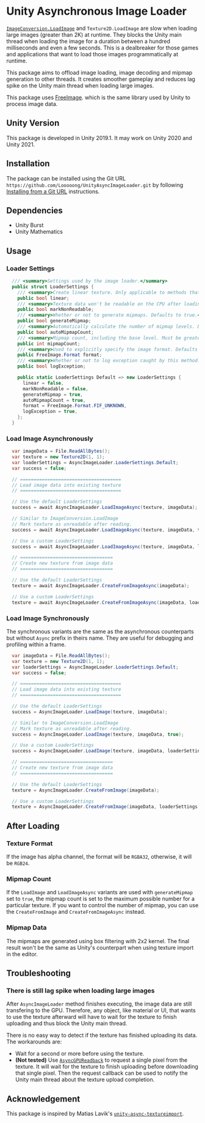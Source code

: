 # Unity Asynchronous Image Loader

[`ImageConversion.LoadImage`](https://docs.unity3d.com/ScriptReference/ImageConversion.LoadImage.html) and `Texture2D.LoadImage` are slow when loading large images (greater than 2K) at runtime. They blocks the Unity main thread when loading the image for a duration between a hundred milliseconds and even a few seconds. This is a dealbreaker for those games and applications that want to load those images programmatically at runtime.

This package aims to offload image loading, image decoding and mipmap generation to other threads. It creates smoother gameplay and reduces lag spike on the Unity main thread when loading large images.

This package uses [FreeImage](https://freeimage.sourceforge.io/). which is the same library used by Unity to process image data.

## Unity Version

This package is developed in Unity 2019.1. It may work on Unity 2020 and Unity 2021.

## Installation

The package can be installed using the Git URL `https://github.com/Looooong/UnityAsyncImageLoader.git` by following [Installing from a Git URL](https://docs.unity3d.com/Manual/upm-ui-giturl.html) instructions.

## Dependencies

+ Unity Burst
+ Unity Mathematics

## Usage

### Loader Settings

```cs
  /// <summary>Settings used by the image loader.</summary>
  public struct LoaderSettings {
    /// <summary>Create linear texture. Only applicable to methods that create new <c>Texture2D</c>. Defaults to false.</summary>
    public bool linear;
    /// <summary>Texture data won't be readable on the CPU after loading. Defaults to false.</summary>
    public bool markNonReadable;
    /// <summary>Whether or not to generate mipmaps. Defaults to true.</summary>
    public bool generateMipmap;
    /// <summary>Automatically calculate the number of mipmap levels. Defaults to true. Only applicable to methods that create new <c>Texture2D</c>.</summary>
    public bool autoMipmapCount;
    /// <summary>Mipmap count, including the base level. Must be greater than 1. Only applicable to methods that create new <c>Texture2D</c>.</summary>
    public int mipmapCount;
    /// <summary>Used to explicitly specify the image format. Defaults to FIF_UNKNOWN, which the image format will be automatically determined.</summary>
    public FreeImage.Format format;
    /// <summary>Whether or not to log exception caught by this method. Defaults to true.</summary>
    public bool logException;

    public static LoaderSettings Default => new LoaderSettings {
      linear = false,
      markNonReadable = false,
      generateMipmap = true,
      autoMipmapCount = true,
      format = FreeImage.Format.FIF_UNKNOWN,
      logException = true,
    };
  }
```

### Load Image Asynchronously

```cs
  var imageData = File.ReadAllBytes();
  var texture = new Texture2D(1, 1);
  var loaderSettings = AsyncImageLoader.LoaderSettings.Default;
  var success = false;

  // =====================================
  // Load image data into existing texture
  // =====================================

  // Use the default LoaderSettings
  success = await AsyncImageLoader.LoadImageAsync(texture, imageData);

  // Similar to ImageConversion.LoadImage
  // Mark texture as unreadable after reading.
  success = await AsyncImageLoader.LoadImageAsync(texture, imageData, true);

  // Use a custom LoaderSettings
  success = await AsyncImageLoader.LoadImageAsync(texture, imageData, loaderSettings);

  // ==================================
  // Create new texture from image data
  // ==================================

  // Use the default LoaderSettings
  texture = await AsyncImageLoader.CreateFromImageAsync(imageData);

  // Use a custom LoaderSettings
  texture = await AsyncImageLoader.CreateFromImageAsync(imageData, loaderSettings);
```

### Load Image Synchronously

The synchronous variants are the same as the  asynchronous counterparts but without `Async` prefix in theirs name. They are useful for debugging and profiling within a frame.

```cs
  var imageData = File.ReadAllBytes();
  var texture = new Texture2D(1, 1);
  var loaderSettings = AsyncImageLoader.LoaderSettings.Default;
  var success = false;

  // =====================================
  // Load image data into existing texture
  // =====================================

  // Use the default LoaderSettings
  success = AsyncImageLoader.LoadImage(texture, imageData);

  // Similar to ImageConversion.LoadImage
  // Mark texture as unreadable after reading.
  success = AsyncImageLoader.LoadImage(texture, imageData, true);

  // Use a custom LoaderSettings
  success = AsyncImageLoader.LoadImage(texture, imageData, loaderSettings);

  // ==================================
  // Create new texture from image data
  // ==================================

  // Use the default LoaderSettings
  texture = AsyncImageLoader.CreateFromImage(imageData);

  // Use a custom LoaderSettings
  texture = AsyncImageLoader.CreateFromImage(imageData, loaderSettings);
```

## After Loading

### Texture Format

If the image has alpha channel, the format will be `RGBA32`, otherwise, it will be `RGB24`.

### Mipmap Count

If the `LoadImage` and `LoadImageAsync` variants are used with `generateMipmap` set to `true`, the mipmap count is set to the maximum possible number for a particular texture. If you want to control the number of mipmap, you can use the `CreateFromImage` and `CreateFromImageAsync` instead.

### Mipmap Data

The mipmaps are generated using box filtering with 2x2 kernel. The final result won't be the same as Unity's counterpart when using texture import in the editor.

## Troubleshooting

### There is still lag spike when loading large images

After `AsyncImageLoader` method finishes executing, the image data are still transfering to the GPU. Therefore, any object, like material or UI, that wants to use the texture afterward will have to wait for the texture to finish uploading and thus block the Unity main thread.

There is no easy way to detect if the texture has finished uploading its data. The workarounds are:
+ Wait for a second or more before using the texture.
+ **(Not tested)** Use [`AsyncGPUReadback`](https://docs.unity3d.com/ScriptReference/Rendering.AsyncGPUReadback.html) to request a single pixel from the texture. It will wait for the texture to finish uploading before downloading that single pixel. Then the request callback can be used to notify the Unity main thread about the texture upload completion.

## Acknowledgement

This package is inspired by Matias Lavik's [`unity-async-textureimport`](https://codeberg.org/matiaslavik/unity-async-textureimport).
